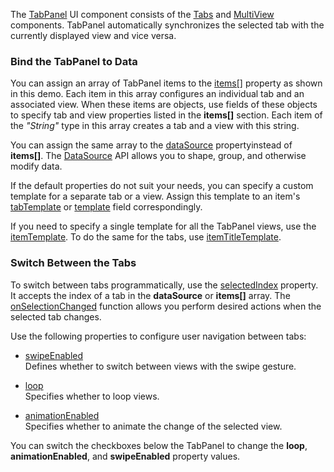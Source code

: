 The [TabPanel](/Documentation/ApiReference/UI_Components/dxTabPanel/) UI component consists of the [Tabs](/Documentation/ApiReference/UI_Components/dxTabs/) and [MultiView](/Documentation/ApiReference/UI_Components/dxMultiView/) components. TabPanel automatically synchronizes the selected tab with the currently displayed view and vice versa.

### Bind the TabPanel to Data       

You can assign an array of TabPanel items to the [items[]](/Documentation/ApiReference/UI_Components/dxTabPanel/Configuration/items/) property as shown in this demo. Each item in this array configures an individual tab and an associated view. When these items are objects, use fields of these objects to specify tab and view properties listed in the **items[]** section. Each item of the *"String"* type in this array creates a tab and a view with this string.

You can assign the same array to the [dataSource](/Documentation/ApiReference/UI_Components/dxTabPanel/Configuration/#dataSource) propertyinstead of **items[]**. The [DataSource](/Documentation/ApiReference/Data_Layer/DataSource/) API allows you to shape, group, and otherwise modify data. 

If the default properties do not suit your needs, you can specify a custom template for a separate tab or a view. Assign this template to an item's [tabTemplate](/Documentation/ApiReference/UI_Components/dxTabPanel/Configuration/items/#tabTemplate) or [template](/Documentation/ApiReference/UI_Components/dxTabPanel/Configuration/items/#template) field correspondingly. 

If you need to specify a single template for all the TabPanel views, use the [itemTemplate](/Documentation/ApiReference/UI_Components/dxTabPanel/Configuration/#itemTemplate). To do the same for the tabs, use [itemTitleTemplate](/Documentation/ApiReference/UI_Components/dxTabPanel/Configuration/#itemTitleTemplate).

### Switch Between the Tabs     

To switch between tabs programmatically, use the [selectedIndex](/Documentation/ApiReference/UI_Components/dxTabPanel/Configuration/#selectedIndex) property. It accepts the index of a tab in the **dataSource** or **items[]** array. The [onSelectionChanged](/Documentation/ApiReference/UI_Components/dxTabPanel/Configuration/#onSelectionChanged) function allows you perform desired actions when the selected tab changes.

Use the following properties to configure user navigation between tabs:

- [swipeEnabled](/Documentation/ApiReference/UI_Components/dxTabPanel/Configuration/#swipeEnabled)      
Defines whether to switch between views with the swipe gesture.

- [loop](/Documentation/ApiReference/UI_Components/dxTabPanel/Configuration/#loop)      
Specifies whether to loop views.

- [animationEnabled](/Documentation/ApiReference/UI_Components/dxTabPanel/Configuration/#animationEnabled)      
Specifies whether to animate the change of the selected view.

You can switch the checkboxes below the TabPanel to change the **loop**, **animationEnabled**, and **swipeEnabled** property values.
